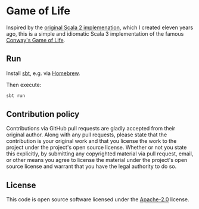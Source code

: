 # Game of Life #

Inspired by the [original Scala 2 implemenation](https://github.com/w11k/gameoflife), which I created eleven
years ago, this is a simple and idiomatic Scala 3 implementation of the famous
[Conway's Game of Life](https://en.wikipedia.org/wiki/Conway's_Game_of_Life).

## Run

Install [sbt](https://www.scala-sbt.org/), e.g. via [Homebrew](https://brew.sh/).

Then execute:

``` bash
sbt run 
```

## Contribution policy ##

Contributions via GitHub pull requests are gladly accepted from their original author. Along with
any pull requests, please state that the contribution is your original work and that you license
the work to the project under the project's open source license. Whether or not you state this
explicitly, by submitting any copyrighted material via pull request, email, or other means you
agree to license the material under the project's open source license and warrant that you have the
legal authority to do so.

## License ##

This code is open source software licensed under the
[Apache-2.0](http://www.apache.org/licenses/LICENSE-2.0) license.

